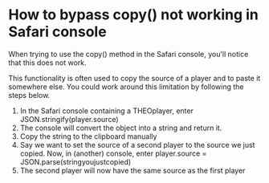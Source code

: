 # How to bypass copy() not working in Safari console

When trying to use the copy() method in the Safari console, you'll notice that this does not work.

This functionality is often used to copy the source of a player and to paste it somewhere else. You could work around this limitation by following the steps below.

1. In the Safari console containing a THEOplayer, enter JSON.stringify(player.source)
2. The console will convert the object into a string and return it.
3. Copy the string to the clipboard manually
4. Say we want to set the source of a second player to the source we just copied. Now, in (another) console, enter player.source = JSON.parse(stringyoujustcopied)
5. The second player will now have the same source as the first player
